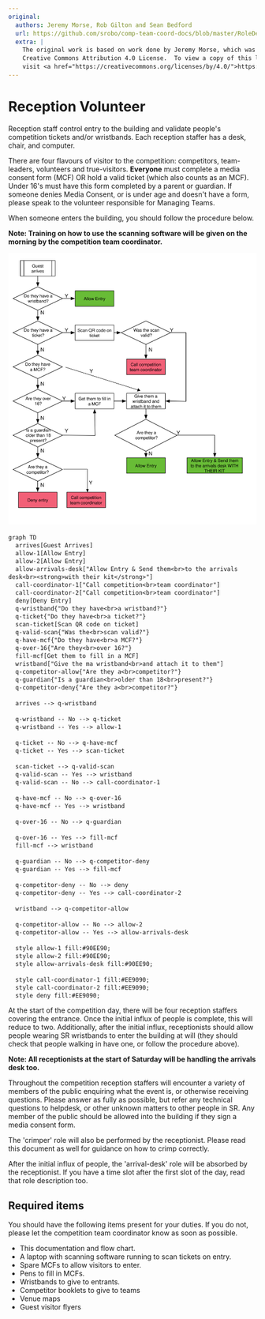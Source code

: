```yaml
---
original:
  authors: Jeremy Morse, Rob Gilton and Sean Bedford
  url: https://github.com/srobo/comp-team-coord-docs/blob/master/RoleDescriptions/reception.md
  extra: |
    The original work is based on work done by Jeremy Morse, which was under the
    Creative Commons Attribution 4.0 License.  To view a copy of this license,
    visit <a href="https://creativecommons.org/licenses/by/4.0/">https://creativecommons.org/licenses/by/4.0/</a>.
---
```

# Reception Volunteer

Reception staff control entry to the building and validate people's competition
tickets and/or wristbands. Each reception staffer has a desk, chair, and
computer.

There are four flavours of visitor to the competition: competitors,
team-leaders, volunteers and true-visitors. **Everyone** must complete a media consent form (MCF) OR hold a valid ticket (which also counts as an MCF). Under 16's must have this form completed by a parent or guardian. If someone denies Media Consent, or is under age and doesn't have a form, please speak to the volunteer responsible for Managing Teams.

When someone enters the building, you should follow the procedure below.

**Note: Training on how to use the scanning software will be given on the morning by the competition team coordinator.**

![Reception Desk Flow](../diagrams/reception-desk-flow.svg)

```mermaid
graph TD
  arrives[Guest Arrives]
  allow-1[Allow Entry]
  allow-2[Allow Entry]
  allow-arrivals-desk["Allow Entry & Send them<br>to the arrivals desk<br><strong>with their kit</strong>"]
  call-coordinator-1["Call competition<br>team coordinator"]
  call-coordinator-2["Call competition<br>team coordinator"]
  deny[Deny Entry]
  q-wristband{"Do they have<br>a wristband?"}
  q-ticket{"Do they have<br>a ticket?"}
  scan-ticket[Scan QR code on ticket]
  q-valid-scan{"Was the<br>scan valid?"}
  q-have-mcf{"Do they have<br>a MCF?"}
  q-over-16{"Are they<br>over 16?"}
  fill-mcf[Get them to fill in a MCF]
  wristband["Give the ma wristband<br>and attach it to them"]
  q-competitor-allow{"Are they a<br>competitor?"}
  q-guardian{"Is a guardian<br>older than 18<br>present?"}
  q-competitor-deny{"Are they a<br>competitor?"}

  arrives --> q-wristband

  q-wristband -- No --> q-ticket
  q-wristband -- Yes --> allow-1

  q-ticket -- No --> q-have-mcf
  q-ticket -- Yes --> scan-ticket

  scan-ticket --> q-valid-scan
  q-valid-scan -- Yes --> wristband
  q-valid-scan -- No --> call-coordinator-1

  q-have-mcf -- No --> q-over-16
  q-have-mcf -- Yes --> wristband

  q-over-16 -- No --> q-guardian

  q-over-16 -- Yes --> fill-mcf
  fill-mcf --> wristband

  q-guardian -- No --> q-competitor-deny
  q-guardian -- Yes --> fill-mcf

  q-competitor-deny -- No --> deny
  q-competitor-deny -- Yes --> call-coordinator-2

  wristband --> q-competitor-allow

  q-competitor-allow -- No --> allow-2
  q-competitor-allow -- Yes --> allow-arrivals-desk

  style allow-1 fill:#90EE90;
  style allow-2 fill:#90EE90;
  style allow-arrivals-desk fill:#90EE90;

  style call-coordinator-1 fill:#EE9090;
  style call-coordinator-2 fill:#EE9090;
  style deny fill:#EE9090;
```

At the start of the competition day, there will be four reception staffers
covering the entrance. Once the initial influx of people is complete, this
will reduce to two. Additionally, after the initial influx, receptionists
should allow people wearing SR wristbands to enter the building at will (they
should check that people walking in have one, or follow the procedure above).

**Note: All receptionists at the start of Saturday will be handling the arrivals desk too.**

Throughout the competition reception staffers will encounter a variety of
members of the public enquiring what the event is, or otherwise receiving
questions. Please answer as fully as possible, but refer any technical questions
to helpdesk, or other unknown matters to other people in SR. Any member
of the public should be allowed into the building if they sign a media consent
form.

The 'crimper' role will also be performed by the receptionist. Please read this document as well for guidance on how to crimp correctly.

After the initial influx of people, the 'arrival-desk' role
will be absorbed by the receptionist. If you have a time slot after the first
slot of the day, read that role description too.

## Required items
You should have the following items present for your duties. If you do not, please let the competition team coordinator know as soon as possible.

* This documentation and flow chart.
* A laptop with scanning software running to scan tickets on entry.
* Spare MCFs to allow visitors to enter.
* Pens to fill in MCFs.
* Wristbands to give to entrants.
* Competitor booklets to give to teams
* Venue maps
* Guest visitor flyers
